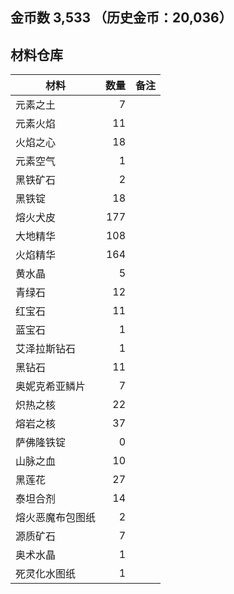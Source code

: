 ## 金币数 3,533 （历史金币：20,036）
## 材料仓库
| 材料        | 数量   |  备注  |
| --------   | -----:  | :----:  |
| 元素之土      | 7   |        |
| 元素火焰      | 11   |        |
| 火焰之心        |   18   |      |
| 元素空气        |    1   |    |
|黑铁矿石|2||
|黑铁锭|18||
|熔火犬皮|177||
|大地精华|108||
|火焰精华|164||
|黄水晶|5||
|青绿石|12||
|红宝石|11||
|蓝宝石|1||
|艾泽拉斯钻石|1||
|黑钻石|11||
|奥妮克希亚鳞片|7||
|炽热之核|22||
|熔岩之核|37||
|萨佛隆铁锭|0||
|山脉之血|10||
|黑莲花|27||
|泰坦合剂|14||
|熔火恶魔布包图纸|2||
|源质矿石|7||
|奥术水晶|1||
|死灵化水图纸|1||
